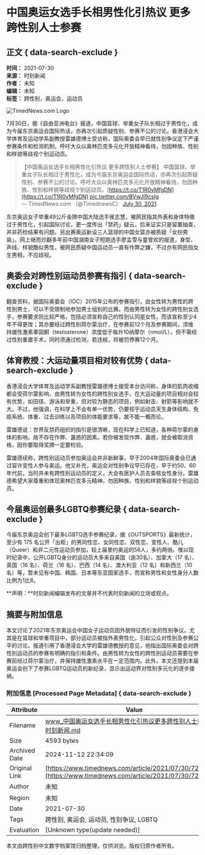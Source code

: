 # 中国奥运女选手长相男性化引热议 更多跨性别人士参赛

## 正文 { data-search-exclude }


**时间：** 2021-07-30  
**来源：** 时刻新闻  
**作者：** 未知  
**编辑：** 未知  
**标签：** 跨性别，奥运会，运动员  

![TimedNews.com Logo](https://www.timednews.com/timednews_cn.png)

7月30日，据《自由亚洲电台》报道，中国篮球、举重女子队长相过于男性化，成为今届东京奥运会国际热话，亦再次引起质疑性别、参赛不公的讨论。香港浸会大学体育及运动学系副教授雷雄德博士受访称，国际奥委会早已就性别争议定下严谨参赛条件和检测机制，呼吁大众以奥林匹克多元化开放精神看待，勿因种族、性别和样貌等歧视个别运动员。

> 【中国奥运女选手长相男性化引热议 更多跨性别人士参赛】 中国篮球、举重女子队长相过于男性化，成为今届东京奥运会国际热话，亦再次引起质疑性别、参赛不公的讨论。呼吁大众以奥林匹克多元化开放精神看待，勿因种族、性别和样貌等歧视个别运动员。[https://t.co/T1R0vMfgDN](https://t.co/T1R0vMfgDN) [pic.twitter.com/BVwJI9csIg](https://t.co/BVwJI9csIg)  
> — TimedNews.com （@TimednewsC） [July 30, 2021](https://twitter.com/TimednewsC/status/1421241829672972290?ref_src=twsrc%5Etfw)

东京奥运女子举重49公斤金牌中国大陆选手侯志慧，被网民指其外表和身体特徵过于男性化，引起国际讨论，更一度传出「禁药」疑云，后来证实只是留置抽查，并非药检结果有问题。另出赛奥运新设三人篮球的中国女篮亦被质疑「女扮男装」。网上继而炒翻多年前中国湖南女子短跑选手廖孟雪与童曾欢的报道，身型、声线、样貌酷似男性，被网民质疑中国运动员一直有作弊之嫌，不过亦有网民指女生男相，不应歧视。

## 奥委会对跨性别运动员参赛有指引 { data-search-exclude }

翻查资料，据国际奥委会（IOC）2015年公布的参赛指引，由女性转为男性的跨性别男士，可以不受限制地参加男士组别的比赛。而由男性转为女性的跨性别女选手，参赛要求则比较严格，包括必须宣称自己的性别认同是女性，而该宣称至少4年不得更改；其亦要经过跨性别荷尔蒙治疗，在参赛前12个月及参赛期间，须维持雄性激素睾固酮（testosterone）浓度低于每升10纳摩尔（nmol/L），但不需经过性别重置手术，同时须通过检测，若违规，将被罚停赛12个月。

## 体育教授：大运动量项目相对较有优势 { data-search-exclude }

香港浸会大学体育及运动学系副教授雷雄德博士接受本台访问称，身体的肌肉收缩都会受荷尔蒙影响，由男性转为女性的跨性别女选手，在大运动量的项目相对会较有优势，如田径、游泳和举重，但对较为静态的项目，例如射击、射箭等影响就不大。不过，他强调，在科学上不会有单一优势，仍要视乎运动员天生身体结构、免疫系统、体重、过去训练以及项目的体能要求等，故不能一概而论。

雷雄德说：世界反禁药组织的指引是很清晰，现在科学上已知道，各种荷尔蒙的身体的影响，故不存在作弊、蛊惑的因素。若你被发现作弊、蛊惑，就会被取消资格，因你要取得奖牌一定要检验。

雷雄德续称，跨性别运动员参加奥运会并非新鲜事，早于2004年国际奥委会已通过容许变性人参与奥运。他又补充，奥运会对性别争议早已存在，早于约50、60年代前，当时并未有跨性别运动员的定义，大会有医护人员去查核女性身分。雷雄德希望大家尊重和体现奥林匹克多元精神，勿因种族、性别和样貌等歧视个别运动员。

## 今届奥运创最多LGBTQ参赛纪录 { data-search-exclude }

今届东京奥运会创下最多LGBTQ选手参赛纪录，据《OUTSPORTS》最新统计，至少有 175 名公开「出柜」的男同性恋、女同性恋、双性恋、变性人、酷儿（Queer）和非二元性运动员参加，较上届里约奥运的56人，多约两倍。惟以现时纪录中，公开LGBTQ身分的运动员大多来自美国（逾30名）、加拿大（17 名）、英国（16 名）、荷兰（16 名）、巴西（14 名）、澳大利亚（12 名）和新西兰（10 名）等，暂未见有中国、韩国、日本等东亚国家选手，而宣称男性和女性身分人数比例为1比8。

**声明：**时刻新闻编辑发布的文章并不代表时刻新闻的立场或观点。

## 摘要与附加信息

<!-- tcd_abstract -->
本文讨论了2021年东京奥运会中国女子运动员因外貌特征而引发的性别争议。尤其是在篮球和举重项目中，部分运动员被指外表男性化，引起公众对性别及参赛公平的讨论。报道引用了香港浸会大学的雷雄德教授的意见，他指出国际奥委会对跨性别运动员的参赛有明确的指引和条件。由男性转为女性的跨性别运动员需要在参赛前经过荷尔蒙治疗，并保持雄性激素水平在一定范围内。此外，本文还提到本届奥运会创下了参赛LGBTQ运动员的新纪录，显示出运动界对性别多元化的逐步接纳。
<!-- tcd_abstract_end -->

### 附加信息 [Processed Page Metadata] { data-search-exclude }

| Attribute       | Value                                  |
|-----------------|----------------------------------------|
| Filename        | www_中国奥运女选手长相男性化引热议更多跨性别人士参赛_-_时刻新闻.md                             |
| Size            | 4593 bytes                           |
| Archived Date   | 2024-11-12 22:34:09                             |
| Original Link   | [https://www.timednews.com/article/2021/07/30/7280.html](https://www.timednews.com/article/2021/07/30/7280.html)                       |
| Author          | 未知                               |
| Region          | 未知                               |
| Date            | 2021-07-30                                 |
| Tags            | 跨性别, 奥运会, 运动员, 性别争议, LGBTQ                                 |
| Evaluation            | [Unknown type(update needed)]                                 |
<!-- tcd_table_end -->

本文由跨性别中文数字档案馆归档整理，仅供浏览。版权归原作者所有。
